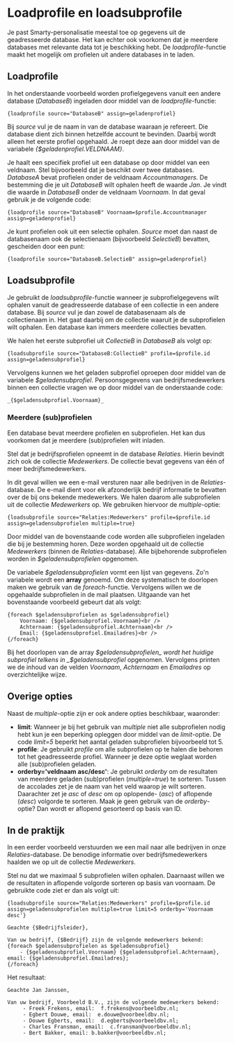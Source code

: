 # Loadprofile en loadsubprofile

Je past Smarty-personalisatie meestal toe op gegevens uit de geadresseerde database. Het kan echter ook voorkomen dat je meerdere databases met relevante data tot je beschikking hebt. De _loadprofile_-functie maakt het mogelijk om profielen uit andere databases in te laden. 

## Loadprofile

In het onderstaande voorbeeld worden profielgegevens vanuit een andere database (_DatabaseB_) ingeladen door middel van de _loadprofile_-functie:

`{loadprofile source="DatabaseB" assign=geladenprofiel}`

Bij _source_ vul je de naam in van de database waaraan je refereert. Die database dient zich binnen hetzelfde account te bevinden. Daarbij wordt alleen het eerste profiel opgehaald. Je roept deze aan door middel van de variabele _{$geladenprofiel.VELDNAAM}_.

Je haalt een specifiek profiel uit een database op door middel van een veldnaam. Stel bijvoorbeeld dat je beschikt over twee databases. _DatabaseA_ bevat profielen onder de veldnaam _Accountmanagers_. De bestemming die je uit _DatabaseB_ wilt ophalen heeft de waarde _Jan_. Je vindt die waarde in _DatabaseB_ onder de veldnaam _Voornaam_. In dat geval gebruik je de volgende code:

`{loadprofile source="DatabaseB" Voornaam=$profile.Accountmanager assign=geladenprofiel}`

Je kunt profielen ook uit een selectie ophalen. _Source_ moet dan naast de databasenaam ook de selectienaam (bijvoorbeeld _SelectieB_) bevatten, gescheiden door een punt:

`{loadprofile source="DatabaseB.SelectieB" assign=geladenprofiel}`

## Loadsubprofile

Je gebruikt de _loadsubprofile_-functie wanneer je subprofielgegevens wilt ophalen vanuit de geadresseerde database of een collectie in een andere database. Bij _source_ vul je dan zowel de databasenaam als de collectienaam in. Het gaat daarbij om de collectie waaruit je de subprofielen wilt ophalen. Een database kan immers meerdere collecties bevatten.

We halen het eerste subprofiel uit _CollectieB_ in _DatabaseB_ als volgt op:

`{loadsubprofile source="DatabaseB:CollectieB" profile=$profile.id assign=geladensubprofiel}`

Vervolgens kunnen we het geladen subprofiel oproepen door middel van de variabele _$geladensubprofiel_. Persoonsgegevens van bedrijfsmedewerkers binnen een collectie vragen we op door middel van de onderstaande code: 

```
_{$geladensubprofiel.Voornaam}_
```

### Meerdere (sub)profielen

Een database bevat meerdere profielen en subprofielen. Het kan dus voorkomen dat je meerdere (sub)profielen wilt inladen. 

Stel dat je bedrijfsprofielen opneemt in de database _Relaties_. Hierin bevindt zich ook de collectie _Medewerkers_. De collectie bevat gegevens van één of meer bedrijfsmedewerkers. 

In dit geval willen we een e-mail versturen naar alle bedrijven in de _Relaties_-database. De e-mail dient voor elk afzonderlijk bedrijf informatie te bevatten over de bij ons bekende medewerkers. We halen daarom alle subprofielen uit de collectie _Medewerkers_ op. We gebruiken hiervoor de _multiple_-optie:

`{loadsubprofile source="Relaties:Medewerkers" profile=$profile.id assign=geladensubprofielen multiple=true}`

Door middel van de bovenstaande code worden alle subprofielen ingeladen die bij je bestemming horen. Deze worden opgehaald uit de collectie _Medewerkers_ (binnen de _Relaties_-database). Alle bijbehorende subprofielen worden in _$geladensubprofielen_ opgenomen.

De variabele _$geladensubprofielen_ vormt een lijst van gegevens. Zo'n variabele wordt een **array** genoemd. Om deze systematisch te doorlopen maken we gebruik van de _foreach_-functie. Vervolgens willen we de opgehaalde subprofielen in de mail plaatsen. Uitgaande van het bovenstaande voorbeeld gebeurt dat als volgt:

```
{foreach $geladensubprofielen as $geladensubprofiel} 
    Voornaam: {$geladensubprofiel.Voornaam}<br />
    Achternaam: {$geladensubprofiel.Achternaam}<br /> 
    Email: {$geladensubprofiel.Emailadres}<br />
{/foreach}
```

Bij het doorlopen van de array _$geladensubprofielen_ wordt het huidige subprofiel telkens in _$geladensubprofiel_ opgenomen. Vervolgens printen we de inhoud van de velden _Voornaam_, _Achternaam_ en _Emailadres_ op overzichtelijke wijze.

## Overige opties

Naast de _multiple_-optie zijn er ook andere opties beschikbaar, waaronder:

* **limit**: Wanneer je bij het gebruik van _multiple_ niet alle subprofielen nodig hebt kun je een beperking opleggen door middel van de _limit_-optie. De code _limit=5_ beperkt het aantal geladen subprofielen bijvoorbeeld tot 5.
* **profile**: Je gebruikt _profile_ om alle subprofielen op te halen die behoren tot het geadresseerde profiel. Wanneer je deze optie weglaat worden alle (sub)profielen geladen.
* **orderby='veldnaam asc/desc'**: Je gebruikt _orderby_ om de resultaten van meerdere geladen (sub)profielen (_multiple=true_) te sorteren. Tussen de accolades zet je de naam van het veld waarop je wilt sorteren. Daarachter zet je _asc_ of _desc_ om op oplopende- (_asc_) of aflopende (_desc_) volgorde te sorteren. Maak je geen gebruik van de _orderby_-optie? Dan wordt er aflopend gesorteerd op basis van ID.

## In de praktijk

In een eerder voorbeeld verstuurden we een mail naar alle bedrijven in onze _Relaties_-database. De benodige informatie over bedrijfsmedewerkers haalden we op uit de collectie _Medewerkers_. 

Stel nu dat we maximaal 5 subprofielen willen ophalen. Daarnaast willen we de resultaten in aflopende volgorde sorteren op basis van voornaam. De gebruikte code ziet er dan als volgt uit:

```
{loadsubprofile source="Relaties:Medewerkers" profile=$profile.id assign=geladensubprofielen multiple=true limit=5 orderby='Voornaam desc'}

Geachte {$Bedrijfsleider},

Van uw bedrijf, {$Bedrijf} zijn de volgende medewerkers bekend:
{foreach $geladensubprofielen as $geladensubprofiel}
    - {$geladensubprofiel.Voornaam} {$geladensubprofiel.Achternaam}, email: {$geladensubprofiel.Emailadres};
{/foreach}
```

Het resultaat:

```
Geachte Jan Janssen,

Van uw bedrijf, Voorbeeld B.V., zijn de volgende medewerkers bekend:
     - Freek Frekens, email:  f.frekens@voorbeeldbv.nl;
     - Egbert Douwe, email:  e.douwe@voorbeeldbv.nl;
     - Douwe Egberts, email:  d.egberts@voorbeeldbv.nl;
     - Charles Fransman, email:  c.fransman@voorbeeldbv.nl;
     - Bert Bakker, email: b.bakker@voorbeeldbv.nl;
```
